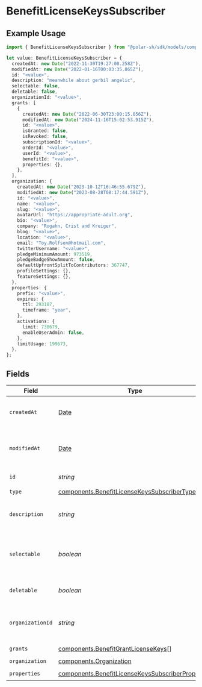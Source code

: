 # BenefitLicenseKeysSubscriber

## Example Usage

```typescript
import { BenefitLicenseKeysSubscriber } from "@polar-sh/sdk/models/components";

let value: BenefitLicenseKeysSubscriber = {
  createdAt: new Date("2022-11-30T19:27:00.258Z"),
  modifiedAt: new Date("2022-01-16T00:03:35.865Z"),
  id: "<value>",
  description: "meanwhile about gerbil angelic",
  selectable: false,
  deletable: false,
  organizationId: "<value>",
  grants: [
    {
      createdAt: new Date("2022-06-30T23:00:15.056Z"),
      modifiedAt: new Date("2024-11-16T15:02:53.915Z"),
      id: "<value>",
      isGranted: false,
      isRevoked: false,
      subscriptionId: "<value>",
      orderId: "<value>",
      userId: "<value>",
      benefitId: "<value>",
      properties: {},
    },
  ],
  organization: {
    createdAt: new Date("2023-10-12T16:46:55.679Z"),
    modifiedAt: new Date("2023-08-28T08:17:44.591Z"),
    id: "<value>",
    name: "<value>",
    slug: "<value>",
    avatarUrl: "https://appropriate-adult.org",
    bio: "<value>",
    company: "Rogahn, Crist and Kreiger",
    blog: "<value>",
    location: "<value>",
    email: "Toy.Rolfson@hotmail.com",
    twitterUsername: "<value>",
    pledgeMinimumAmount: 973519,
    pledgeBadgeShowAmount: false,
    defaultUpfrontSplitToContributors: 367747,
    profileSettings: {},
    featureSettings: {},
  },
  properties: {
    prefix: "<value>",
    expires: {
      ttl: 293187,
      timeframe: "year",
    },
    activations: {
      limit: 730679,
      enableUserAdmin: false,
    },
    limitUsage: 199673,
  },
};
```

## Fields

| Field                                                                                                                  | Type                                                                                                                   | Required                                                                                                               | Description                                                                                                            |
| ---------------------------------------------------------------------------------------------------------------------- | ---------------------------------------------------------------------------------------------------------------------- | ---------------------------------------------------------------------------------------------------------------------- | ---------------------------------------------------------------------------------------------------------------------- |
| `createdAt`                                                                                                            | [Date](https://developer.mozilla.org/en-US/docs/Web/JavaScript/Reference/Global_Objects/Date)                          | :heavy_check_mark:                                                                                                     | Creation timestamp of the object.                                                                                      |
| `modifiedAt`                                                                                                           | [Date](https://developer.mozilla.org/en-US/docs/Web/JavaScript/Reference/Global_Objects/Date)                          | :heavy_check_mark:                                                                                                     | Last modification timestamp of the object.                                                                             |
| `id`                                                                                                                   | *string*                                                                                                               | :heavy_check_mark:                                                                                                     | The ID of the benefit.                                                                                                 |
| `type`                                                                                                                 | [components.BenefitLicenseKeysSubscriberType](../../models/components/benefitlicensekeyssubscribertype.md)             | :heavy_check_mark:                                                                                                     | N/A                                                                                                                    |
| `description`                                                                                                          | *string*                                                                                                               | :heavy_check_mark:                                                                                                     | The description of the benefit.                                                                                        |
| `selectable`                                                                                                           | *boolean*                                                                                                              | :heavy_check_mark:                                                                                                     | Whether the benefit is selectable when creating a product.                                                             |
| `deletable`                                                                                                            | *boolean*                                                                                                              | :heavy_check_mark:                                                                                                     | Whether the benefit is deletable.                                                                                      |
| `organizationId`                                                                                                       | *string*                                                                                                               | :heavy_check_mark:                                                                                                     | The ID of the organization owning the benefit.                                                                         |
| `grants`                                                                                                               | [components.BenefitGrantLicenseKeys](../../models/components/benefitgrantlicensekeys.md)[]                             | :heavy_check_mark:                                                                                                     | N/A                                                                                                                    |
| `organization`                                                                                                         | [components.Organization](../../models/components/organization.md)                                                     | :heavy_check_mark:                                                                                                     | N/A                                                                                                                    |
| `properties`                                                                                                           | [components.BenefitLicenseKeysSubscriberProperties](../../models/components/benefitlicensekeyssubscriberproperties.md) | :heavy_check_mark:                                                                                                     | N/A                                                                                                                    |